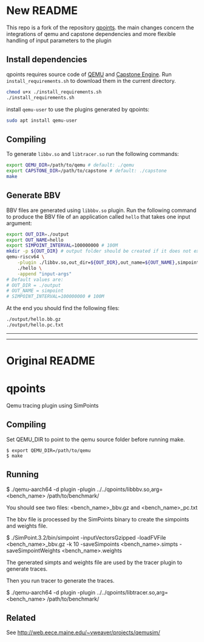 # New README

This repo is a fork of the repository [qpoints](https://github.com/pranith/qpoints/tree/master).
the main changes concern the integrations of qemu and capstone dependencies and more flexible handling of input parameters to the plugin

## Install dependencies
qpoints requires source code of [QEMU](https://github.com/qemu/qemu) and [Capstone Engine](https://github.com/capstone-engine/capstone). Run ```install_requirements.sh``` to download them in the current directory.
```bash
chmod u+x ./install_requirements.sh
./install_requirements.sh
```
install ```qemu-user``` to use the plugins generated by qpoints: 
```bash
sudo apt install qemu-user
```


## Compiling
To generate ```libbv.so``` and ```libtracer.so``` run the following commands:
```bash 
export QEMU_DIR=/path/to/qemu # default: ./qemu
export CAPSTONE_DIR=/path/to/capstone # default: ./capstone
make
```

## Generate BBV
BBV files are generated using ```libbbv.so``` plugin. Run the following command to produce the BBV file of an application called ```hello``` that takes one input argument:
```bash 
export OUT_DIR=./output
export OUT_NAME=hello
export SIMPOINT_INTERVAL=100000000 # 100M
mkdir -p ${OUT_DIR} # output folder should be created if it does not exist
qemu-riscv64 \
    -plugin ./libbv.so,out_dir=${OUT_DIR},out_name=${OUT_NAME},simpoint_interval=${SIMPOINT_INTERVAL} \
    ./hello \
    -append "input-args"
# Default values are:
# OUT_DIR = ./output
# OUT_NAME = simpoint
# SIMPOINT_INTERVAL=100000000 # 100M
```
At the end you should find the following files:
```bash 
./output/hello.bb.gz
./output/hello.pc.txt
```
---
---

# Original README
# qpoints
Qemu tracing plugin using SimPoints

Compiling
---
Set QEMU_DIR to point to the qemu source folder before running make.

```
$ export QEMU_DIR=/path/to/qemu
$ make
```

Running
---

$ ./qemu-aarch64 -d plugin -plugin ../../qpoints/libbbv.so,arg=<bench_name> /path/to/benchmark/

You should see two files: <bench_name>_bbv.gz and <bench_name>_pc.txt

The bbv file is processed by the SimPoints binary to create the simpoints and
weights file.

$ ./SimPoint.3.2/bin/simpoint -inputVectorsGzipped -loadFVFile <bench_name>_bbv.gz -k 10 -saveSimpoints <bench_name>.simpts  -saveSimpointWeights <bench_name>.weights

The generated simpts and weights file are used by the tracer plugin to generate
traces.

Then you run tracer to generate the traces.

$ ./qemu-aarch64 -d plugin -plugin ../../qpoints/libtracer.so,arg=<bench_name> /path/to/benchmark/

Related
---

See http://web.eece.maine.edu/~vweaver/projects/qemusim/

